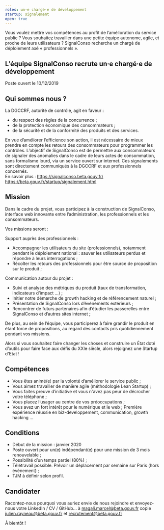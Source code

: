 ```yaml
---
roles: un·e chargé·e de développement 
startup: signalement
open: true
---
```


Vous voulez mettre vos compétences au profit de l’amélioration du service public ? Vous souhaitez travailler dans une petite équipe autonome, agile, et proche de leurs utilisateurs ? 
SignalConso recherche un chargé de déploiement axé « professionnels ».

<!--more-->

##  L'équipe SignalConso recrute un·e chargé·e de développement 
Poste ouvert le 10/12/2019

## Qui sommes nous ?
La DGCCRF, autorité de contrôle, agit en faveur :
- du respect des règles de la concurrence ;
- de la protection économique des consommateurs ;
- de la sécurité et de la conformité des produits et des services.

En vue d’améliorer l’efficience son action, il est nécessaire de mieux prendre en compte les retours des consommateurs pour programmer les contrôles. L’objectif de SignalConso est de permettre aux consommateurs de signaler des anomalies dans le cadre de leurs actes de consommation, sans formalisme lourd, via un service ouvert sur internet. Ces signalements sont directement communiqués à la DGCCRF et aux professionnels concernés.  
En savoir plus : 
https://signalconso.beta.gouv.fr/   
https://beta.gouv.fr/startup/signalement.html

## Mission
Dans le cadre du projet, vous participez à la construction de SignalConso, interface web innovante entre l’administration, les professionnels et les consommateurs.

Vos missions seront :

Support auprès des professionnels :
-	Accompagner les utilisateurs du site (professionnels), notamment pendant le déploiement national : sauver les utilisateurs perdus et répondre à leurs interrogations ;
-	Récolter les retours des professionnels pour être source de proposition sur le produit ;

Communication autour du projet :
-	Suivi et analyse des métriques du produit (taux de transformation, indicateurs d’impact …) ;
-	Initier notre démarche de growth hacking et de référencement naturel ;
-	Présentation de SignalConso lors d’évènements extérieurs ;
-	Rencontrer de futurs partenaires afin d’étudier les passerelles entre SignalConso et d’autres sites internet ;

De plus, au sein de l’équipe, vous participerez à faire grandir le produit en étant force de propositions, au regard des contacts pris quotidiennement pendant vos missions. 

Alors si vous souhaitez faire changer les choses et construire un État doté d’outils pour faire face aux défis du XXIe siècle, alors rejoignez une Startup d'Etat ! 

## Compétences
-   Vous êtes animé(e) par la volonté d’améliorer le service public ;
-   Vous aimez travailler de manière agile (méthodologie Lean Startup) ;
-   Vous faites preuve d’initiative et vous n'avez pas peur de décrocher votre téléphone ;
-   Vous placez l’usager au centre de vos préoccupations ;
-   Vous avez un fort intérêt pour le numérique et le web ;
Première expérience réussie en biz-developpement, communication, growth hacking …

##  Conditions
-   Début de la mission : janvier 2020
-   Poste ouvert pour un(e) indépendant(e) pour une mission de 3 mois renouvelable ;
-   Possibilité d’un temps partiel (80%) ;
-   Télétravail possible. Prévoir un déplacement par semaine sur Paris (hors évènement) ;
-   TJM à définir selon profil.

## Candidater
Racontez-nous pourquoi vous auriez envie de nous rejoindre et envoyez-nous votre LinkedIn / CV / GitHub... à magali.marcel@beta.gouv.fr copie julien.rayneau@beta.gouv.fr et recrutement@beta.gouv.fr

À bientôt !
